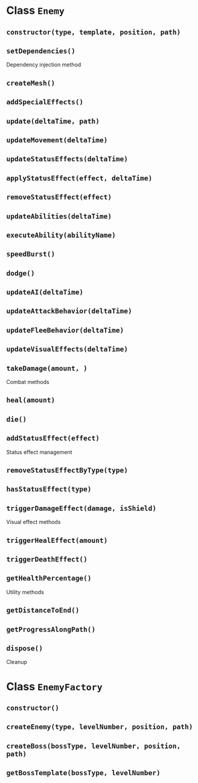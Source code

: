# Class `Enemy`

## `constructor(type, template, position, path)`

## `setDependencies()`

Dependency injection method

## `createMesh()`

## `addSpecialEffects()`

## `update(deltaTime, path)`

## `updateMovement(deltaTime)`

## `updateStatusEffects(deltaTime)`

## `applyStatusEffect(effect, deltaTime)`

## `removeStatusEffect(effect)`

## `updateAbilities(deltaTime)`

## `executeAbility(abilityName)`

## `speedBurst()`

## `dodge()`

## `updateAI(deltaTime)`

## `updateAttackBehavior(deltaTime)`

## `updateFleeBehavior(deltaTime)`

## `updateVisualEffects(deltaTime)`

## `takeDamage(amount, )`

Combat methods

## `heal(amount)`

## `die()`

## `addStatusEffect(effect)`

Status effect management

## `removeStatusEffectByType(type)`

## `hasStatusEffect(type)`

## `triggerDamageEffect(damage, isShield)`

Visual effect methods

## `triggerHealEffect(amount)`

## `triggerDeathEffect()`

## `getHealthPercentage()`

Utility methods

## `getDistanceToEnd()`

## `getProgressAlongPath()`

## `dispose()`

Cleanup
# Class `EnemyFactory`

## `constructor()`

## `createEnemy(type, levelNumber, position, path)`

## `createBoss(bossType, levelNumber, position, path)`

## `getBossTemplate(bossType, levelNumber)`